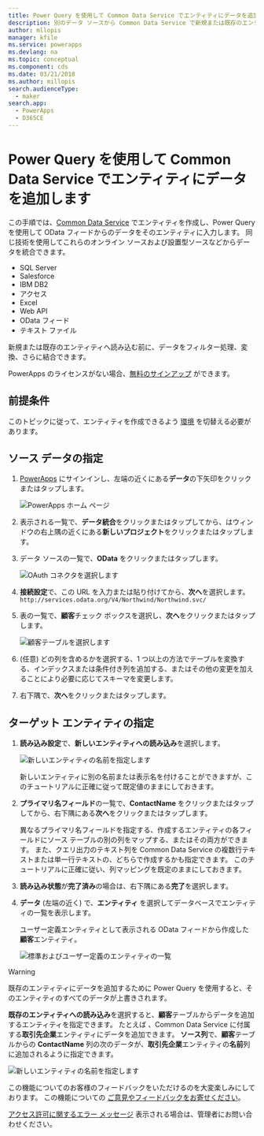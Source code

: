 ```yaml
---
title: Power Query を使用して Common Data Service でエンティティにデータを追加する | Microsoft Docs
description: 別のデータ ソースから Common Data Service で新規または既存のエンティティにデータを追加する Power Query の使用方法に関する詳細な手順。
author: mllopis
manager: kfile
ms.service: powerapps
ms.devlang: na
ms.topic: conceptual
ms.component: cds
ms.date: 03/21/2018
ms.author: millopis
search.audienceType:
  - maker
search.app:
  - PowerApps
  - D365CE
---
```


# <a name="add-data-to-an-entity-in-common-data-service-by-using-power-query"></a>Power Query を使用して Common Data Service でエンティティにデータを追加します
この手順では、[Common Data Service](data-platform-intro.md) でエンティティを作成し、Power Query を使用して OData フィードからのデータをそのエンティティに入力します。 同じ技術を使用してこれらのオンライン ソースおよび設置型ソースなどからデータを統合できます。

* SQL Server
* Salesforce
* IBM DB2
* アクセス
* Excel
* Web API
* OData フィード
* テキスト ファイル

新規または既存のエンティティへ読み込む前に、データをフィルター処理、変換、さらに結合できます。

PowerApps のライセンスがない場合、[無料のサインアップ](../signup-for-powerapps.md) ができます。

## <a name="prerequisites"></a>前提条件
このトピックに従って、エンティティを作成できるよう [環境](../canvas-apps/working-with-environments.md) を切替える必要があります。

## <a name="specify-the-source-data"></a>ソース データの指定

1. [PowerApps](https://web.powerapps.com/?utm_source=padocs&utm_medium=linkinadoc&utm_campaign=referralsfromdoc) にサインインし、左端の近くにある**データ**の下矢印をクリックまたはタップします。

    ![PowerApps ホーム ページ](./media/data-platform-cds-newentity-pq/sign-in.png)

1. 表示される一覧で、**データ統合**をクリックまたはタップしてから、はウィンドウの右上隅の近くにある**新しいプロジェクト**をクリックまたはタップします。

1. データ ソースの一覧で、**OData** をクリックまたはタップします。

    ![OAuth コネクタを選択します](./media/data-platform-cds-newentity-pq/choose-odata.png)

1. **接続設定**で、この URL を入力または貼り付けてから、**次へ**を選択します。<br>
`http://services.odata.org/V4/Northwind/Northwind.svc/`

1. 表の一覧で、**顧客**チェック ボックスを選択し、**次へ**をクリックまたはタップします。

    ![顧客テーブルを選択します](./media/data-platform-cds-newentity-pq/select-table.png)

1. (任意) どの列を含めるかを選択する、1 つ以上の方法でテーブルを変換する、インデックスまたは条件付き列を追加する、またはその他の変更を加えることにより必要に応じてスキーマを変更します。

1. 右下隅で、**次へ**をクリックまたはタップします。

## <a name="specify-the-target-entity"></a>ターゲット エンティティの指定
1. **読み込み設定**で、**新しいエンティティへの読み込み**を選択します。

    ![新しいエンティティの名前を指定します](./media/data-platform-cds-newentity-pq/new-entity-name.png)

    新しいエンティティに別の名前または表示名を付けることができますが、このチュートリアルに正確に従って既定値のままにしておきます。

1. **プライマリ名フィールド**の一覧で、**ContactName** をクリックまたはタップしてから、右下隅にある**次へ**をクリックまたはタップします。

    異なるプライマリ名フィールドを指定する、作成するエンティティの各フィールドにソース テーブルの別の列をマップする、またはその両方ができます。 また、クエリ出力のテキスト列を Common Data Service の複数行テキストまたは単一行テキストの、どちらで作成するかも指定できます。 このチュートリアルに正確に従い、列マッピングを既定のままにしておきます。

1. **読み込み状態**が**完了済み**の場合は、右下隅にある**完了**を選択します。

1. **データ** (左端の近く) で、**エンティティ** を選択してデータベースでエンティティの一覧を表示します。

    ユーザー定義エンティティとして表示される OData フィードから作成した**顧客**エンティティ。

    ![標準およびユーザー定義のエンティティの一覧](./media/data-platform-cds-newentity-pq/entity-list.png)

> [!WARNING]
> 既存のエンティティにデータを追加するために Power Query を使用すると、そのエンティティのすべてのデータが上書きされます。

**既存のエンティティへの読み込み**を選択すると、**顧客**テーブルからデータを追加するエンティティを指定できます。 たとえば 、Common Data Service に付属する**取引先企業**エンティティにデータを追加できます。 **ソース列**で、**顧客**テーブルからの **ContactName** 列の次のデータが、**取引先企業**エンティティの**名前**列に追加されるように指定できます。

![新しいエンティティの名前を指定します](./media/data-platform-cds-newentity-pq/existing-entity.png)

この機能についてのお客様のフィードバックをいただけるのを大変楽しみにしております。 この機能についての [ご意見やフィードバックをお寄せください](https://powerusers.microsoft.com/t5/PowerApps-Community/ct-p/PowerApps1)。

[アクセス許可に関するエラー メッセージ](data-platform-cds-newentity-troubleshooting-mashup.md) 表示される場合は、管理者にお問い合わせください。
